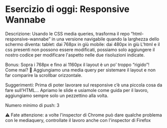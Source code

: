Esercizio di oggi: Responsive Wannabe
===

Descrizione:
Usando le CSS media queries, trasforma il repo “html-responsive-wannabe” in una versione navigabile quando la larghezza dello schermo diventa:
tablet: dai 768px in giù
mobile: dai 480px in giù
L'html e il css presenti non possono essere modificati, possiamo solo aggiungere il nostro codice per modificare l'aspetto nelle due risoluzioni indicate.

Bonus:
Sopra i 768px e fino ai 1160px il layout è un po’ troppo “rigido”! Come mai? 🤔
Aggiungiamo una media query per sistemare il layout e non far comparire la scrollbar orizzontale.

Suggerimenti:
Prima di poter lavorare sul responsive c’è una piccola cosa da fare sull’HTML…
Apriamo le slide e usiamole come guida per il lavoro, aggiungiamo sempre solo un pezzettino alla volta.

Numero minimo di push: 3

⚠️ Fate attenzione: a volte l'inspector di Chrome può dare qualche problema con le mediaquery, controllate il lavoro anche con l'inspector di Firefox